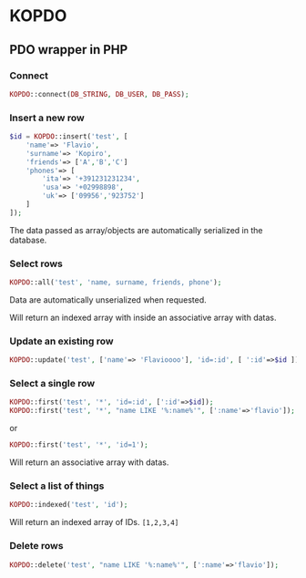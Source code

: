 # KOPDO

## PDO wrapper in PHP

### Connect

```php
KOPDO::connect(DB_STRING, DB_USER, DB_PASS);
```

### Insert a new row

```php
$id = KOPDO::insert('test', [
	'name'=> 'Flavio',
	'surname'=> 'Kopiro',
	'friends'=> ['A','B','C']
	'phones'=> [
		'ita'=> '+391231231234',
		'usa'=> '+02998898',
		'uk'=> ['09956','923752']
	]
]);
```

The data passed as array/objects are automatically serialized in the database.

### Select rows

```php
KOPDO::all('test', 'name, surname, friends, phone');
```

Data are automatically unserialized when requested.

Will return an indexed array with inside an associative array with datas.


### Update an existing row

```php
KOPDO::update('test', ['name'=> 'Flavioooo'], 'id=:id', [ ':id'=>$id ]);
```

### Select a single row

```php
KOPDO::first('test', '*', 'id=:id', [':id'=>$id]);
KOPDO::first('test', '*', "name LIKE '%:name%'", [':name'=>'flavio']);
```

or

```php
KOPDO::first('test', '*', 'id=1');
```

Will return an associative array with datas.

### Select a list of things

```php
KOPDO::indexed('test', 'id');
```

Will return an indexed array of IDs. `[1,2,3,4]`

### Delete rows

```php
KOPDO::delete('test', "name LIKE '%:name%'", [':name'=>'flavio']);
```


